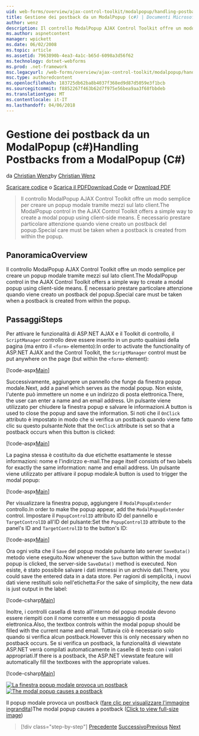 ```yaml
---
uid: web-forms/overview/ajax-control-toolkit/modalpopup/handling-postbacks-from-a-modalpopup-cs
title: Gestione dei postback da un ModalPopup (c#) | Documenti Microsoft
author: wenz
description: Il controllo ModalPopup AJAX Control Toolkit offre un modo semplice per creare un popup modale tramite mezzi sul lato client. È necessario prestare particolare attenzione quando un pos...
ms.author: aspnetcontent
manager: wpickett
ms.date: 06/02/2008
ms.topic: article
ms.assetid: 7963890b-4ea3-4a1c-b65d-6098a3d56f62
ms.technology: dotnet-webforms
ms.prod: .net-framework
msc.legacyurl: /web-forms/overview/ajax-control-toolkit/modalpopup/handling-postbacks-from-a-modalpopup-cs
msc.type: authoredcontent
ms.openlocfilehash: 183725db62ba8b4037f368ed9d87d5059e3f1bcb
ms.sourcegitcommit: f8852267f463b62d7f975e56bea9aa3f68fbbdeb
ms.translationtype: MT
ms.contentlocale: it-IT
ms.lasthandoff: 04/06/2018
---
```

<a name="handling-postbacks-from-a-modalpopup-c"></a><span data-ttu-id="d3d00-104">Gestione dei postback da un ModalPopup (c#)</span><span class="sxs-lookup"><span data-stu-id="d3d00-104">Handling Postbacks from a ModalPopup (C#)</span></span>
====================
<span data-ttu-id="d3d00-105">da [Christian Wenz](https://github.com/wenz)</span><span class="sxs-lookup"><span data-stu-id="d3d00-105">by [Christian Wenz](https://github.com/wenz)</span></span>

<span data-ttu-id="d3d00-106">[Scaricare codice](http://download.microsoft.com/download/2/4/0/24052038-f942-4336-905b-b60ae56f0dd5/ModalPopup3.cs.zip) o [Scarica il PDF](http://download.microsoft.com/download/b/6/a/b6ae89ee-df69-4c87-9bfb-ad1eb2b23373/modalpopup3CS.pdf)</span><span class="sxs-lookup"><span data-stu-id="d3d00-106">[Download Code](http://download.microsoft.com/download/2/4/0/24052038-f942-4336-905b-b60ae56f0dd5/ModalPopup3.cs.zip) or [Download PDF](http://download.microsoft.com/download/b/6/a/b6ae89ee-df69-4c87-9bfb-ad1eb2b23373/modalpopup3CS.pdf)</span></span>

> <span data-ttu-id="d3d00-107">Il controllo ModalPopup AJAX Control Toolkit offre un modo semplice per creare un popup modale tramite mezzi sul lato client.</span><span class="sxs-lookup"><span data-stu-id="d3d00-107">The ModalPopup control in the AJAX Control Toolkit offers a simple way to create a modal popup using client-side means.</span></span> <span data-ttu-id="d3d00-108">È necessario prestare particolare attenzione quando viene creato un postback del popup.</span><span class="sxs-lookup"><span data-stu-id="d3d00-108">Special care must be taken when a postback is created from within the popup.</span></span>


## <a name="overview"></a><span data-ttu-id="d3d00-109">Panoramica</span><span class="sxs-lookup"><span data-stu-id="d3d00-109">Overview</span></span>

<span data-ttu-id="d3d00-110">Il controllo ModalPopup AJAX Control Toolkit offre un modo semplice per creare un popup modale tramite mezzi sul lato client.</span><span class="sxs-lookup"><span data-stu-id="d3d00-110">The ModalPopup control in the AJAX Control Toolkit offers a simple way to create a modal popup using client-side means.</span></span> <span data-ttu-id="d3d00-111">È necessario prestare particolare attenzione quando viene creato un postback del popup.</span><span class="sxs-lookup"><span data-stu-id="d3d00-111">Special care must be taken when a postback is created from within the popup.</span></span>

## <a name="steps"></a><span data-ttu-id="d3d00-112">Passaggi</span><span class="sxs-lookup"><span data-stu-id="d3d00-112">Steps</span></span>

<span data-ttu-id="d3d00-113">Per attivare le funzionalità di ASP.NET AJAX e il Toolkit di controllo, il `ScriptManager` controllo deve essere inserito in un punto qualsiasi della pagina (ma entro il `<form>` elemento):</span><span class="sxs-lookup"><span data-stu-id="d3d00-113">In order to activate the functionality of ASP.NET AJAX and the Control Toolkit, the `ScriptManager` control must be put anywhere on the page (but within the `<form>` element):</span></span>

[!code-aspx[Main](handling-postbacks-from-a-modalpopup-cs/samples/sample1.aspx)]

<span data-ttu-id="d3d00-114">Successivamente, aggiungere un pannello che funge da finestra popup modale.</span><span class="sxs-lookup"><span data-stu-id="d3d00-114">Next, add a panel which serves as the modal popup.</span></span> <span data-ttu-id="d3d00-115">Non esiste, l'utente può immettere un nome e un indirizzo di posta elettronica.</span><span class="sxs-lookup"><span data-stu-id="d3d00-115">There, the user can enter a name and an email address.</span></span> <span data-ttu-id="d3d00-116">Un pulsante viene utilizzato per chiudere la finestra popup e salvare le informazioni.</span><span class="sxs-lookup"><span data-stu-id="d3d00-116">A button is used to close the popup and save the information.</span></span> <span data-ttu-id="d3d00-117">Si noti che il `OnClick` attributo è impostato in modo che si verifica un postback quando viene fatto clic su questo pulsante:</span><span class="sxs-lookup"><span data-stu-id="d3d00-117">Note that the `OnClick` attribute is set so that a postback occurs when this button is clicked:</span></span>

[!code-aspx[Main](handling-postbacks-from-a-modalpopup-cs/samples/sample2.aspx)]

<span data-ttu-id="d3d00-118">La pagina stessa è costituito da due etichette esattamente le stesse informazioni: nome e l'indirizzo e-mail.</span><span class="sxs-lookup"><span data-stu-id="d3d00-118">The page itself consists of two labels for exactly the same information: name and email address.</span></span> <span data-ttu-id="d3d00-119">Un pulsante viene utilizzato per attivare il popup modale:</span><span class="sxs-lookup"><span data-stu-id="d3d00-119">A button is used to trigger the modal popup:</span></span>

[!code-aspx[Main](handling-postbacks-from-a-modalpopup-cs/samples/sample3.aspx)]

<span data-ttu-id="d3d00-120">Per visualizzare la finestra popup, aggiungere il `ModalPopupExtender` controllo.</span><span class="sxs-lookup"><span data-stu-id="d3d00-120">In order to make the popup appear, add the `ModalPopupExtender` control.</span></span> <span data-ttu-id="d3d00-121">Impostare il `PopupControlID` attributo ID del pannello e `TargetControlID` all'ID del pulsante:</span><span class="sxs-lookup"><span data-stu-id="d3d00-121">Set the `PopupControlID` attribute to the panel's ID and `TargetControlID` to the button's ID:</span></span>

[!code-aspx[Main](handling-postbacks-from-a-modalpopup-cs/samples/sample4.aspx)]

<span data-ttu-id="d3d00-122">Ora ogni volta che il `Save` del popup modale pulsante lato server `SaveData()` metodo viene eseguito.</span><span class="sxs-lookup"><span data-stu-id="d3d00-122">Now whenever the `Save` button within the modal popup is clicked, the server-side `SaveData()` method is executed.</span></span> <span data-ttu-id="d3d00-123">Non esiste, è stato possibile salvare i dati immessi in un archivio dati.</span><span class="sxs-lookup"><span data-stu-id="d3d00-123">There, you could save the entered data in a data store.</span></span> <span data-ttu-id="d3d00-124">Per ragioni di semplicità, i nuovi dati viene restituiti solo nell'etichetta:</span><span class="sxs-lookup"><span data-stu-id="d3d00-124">For the sake of simplicity, the new data is just output in the label:</span></span>

[!code-csharp[Main](handling-postbacks-from-a-modalpopup-cs/samples/sample5.cs)]

<span data-ttu-id="d3d00-125">Inoltre, i controlli casella di testo all'interno del popup modale devono essere riempiti con il nome corrente e un messaggio di posta elettronica.</span><span class="sxs-lookup"><span data-stu-id="d3d00-125">Also, the textbox controls within the modal popup should be filled with the current name and email.</span></span> <span data-ttu-id="d3d00-126">Tuttavia ciò è necessario solo quando si verifica alcun postback.</span><span class="sxs-lookup"><span data-stu-id="d3d00-126">However this is only necessary when no postback occurs.</span></span> <span data-ttu-id="d3d00-127">Se si verifica un postback, la funzionalità di viewstate ASP.NET verrà compilati automaticamente in caselle di testo con i valori appropriati.</span><span class="sxs-lookup"><span data-stu-id="d3d00-127">If there is a postback, the ASP.NET viewstate feature will automatically fill the textboxes with the appropriate values.</span></span>

[!code-csharp[Main](handling-postbacks-from-a-modalpopup-cs/samples/sample6.cs)]


<span data-ttu-id="d3d00-128">[![La finestra popup modale provoca un postback](handling-postbacks-from-a-modalpopup-cs/_static/image2.png)](handling-postbacks-from-a-modalpopup-cs/_static/image1.png)</span><span class="sxs-lookup"><span data-stu-id="d3d00-128">[![The modal popup causes a postback](handling-postbacks-from-a-modalpopup-cs/_static/image2.png)](handling-postbacks-from-a-modalpopup-cs/_static/image1.png)</span></span>

<span data-ttu-id="d3d00-129">Il popup modale provoca un postback ([fare clic per visualizzare l'immagine ingrandita](handling-postbacks-from-a-modalpopup-cs/_static/image3.png))</span><span class="sxs-lookup"><span data-stu-id="d3d00-129">The modal popup causes a postback ([Click to view full-size image](handling-postbacks-from-a-modalpopup-cs/_static/image3.png))</span></span>

> [!div class="step-by-step"]
> <span data-ttu-id="d3d00-130">[Precedente](using-modalpopup-with-a-repeater-control-cs.md)
> [Successivo](positioning-a-modalpopup-cs.md)</span><span class="sxs-lookup"><span data-stu-id="d3d00-130">[Previous](using-modalpopup-with-a-repeater-control-cs.md)
[Next](positioning-a-modalpopup-cs.md)</span></span>
